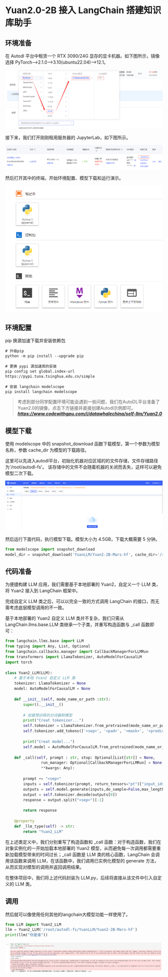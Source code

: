 # Yuan2.0-2B 接入 LangChain 搭建知识库助手  

## 环境准备

在 Autodl 平台中租赁一个 RTX 3090/24G 显存的显卡机器。如下图所示，镜像选择 PyTorch-->2.1.0-->3.10(ubuntu22.04)-->12.1。

![开启机器配置选择](images/01-1.png)

接下来，我们打开刚刚租用服务器的 JupyterLab，如下图所示。

![开启JupyterLab](images/01-2.png)

然后打开其中的终端，开始环境配置、模型下载和运行演示。  

![开启终端](images/01-3.png)

## 环境配置

pip 换源加速下载并安装依赖包

```shell
# 升级pip
python -m pip install --upgrade pip

# 更换 pypi 源加速库的安装
pip config set global.index-url https://pypi.tuna.tsinghua.edu.cn/simple

# 安装 langchain modelscope
pip install langchain modelscope
```  

> 考虑到部分同学配置环境可能会遇到一些问题，我们在AutoDL平台准备了Yuan2.0的镜像，点击下方链接并直接创建Autodl示例即可。
> ***https://www.codewithgpu.com/i/datawhalechina/self-llm/Yuan2.0***


## 模型下载  

使用 modelscope 中的 snapshot_download 函数下载模型，第一个参数为模型名称，参数 cache_dir 为模型的下载路径。

这里可以先进入autodl平台，初始化机器对应区域的的文件存储，文件存储路径为'/root/autodl-fs'。
该存储中的文件不会随着机器的关闭而丢失，这样可以避免模型二次下载。

![autodl-fs](images/autodl-fs.png)

然后运行下面代码，执行模型下载。模型大小为 4.5GB，下载大概需要 5 分钟。

```python
from modelscope import snapshot_download
model_dir = snapshot_download('YuanLLM/Yuan2-2B-Mars-hf', cache_dir='/root/autodl-fs')
```

## 代码准备

为便捷构建 LLM 应用，我们需要基于本地部署的 Yuan2，自定义一个 LLM 类，将 Yuan2 接入到 LangChain 框架中。

完成自定义 LLM 类之后，可以以完全一致的方式调用 LangChain 的接口，而无需考虑底层模型调用的不一致。

基于本地部署的 Yuan2 自定义 LLM 类并不复杂，我们只需从 LangChain.llms.base.LLM 类继承一个子类，并重写构造函数与 _call 函数即可：

```python
from langchain.llms.base import LLM
from typing import Any, List, Optional
from langchain.callbacks.manager import CallbackManagerForLLMRun
from transformers import LlamaTokenizer, AutoModelForCausalLM
import torch

class Yuan2_LLM(LLM):
    # 基于本地 Yuan2 自定义 LLM 类
    tokenizer: LlamaTokenizer = None
    model: AutoModelForCausalLM = None

    def __init__(self, mode_name_or_path :str):
        super().__init__()

        # 加载预训练的分词器和模型
        print("Creat tokenizer...")
        self.tokenizer = LlamaTokenizer.from_pretrained(mode_name_or_path, add_eos_token=False, add_bos_token=False, eos_token='<eod>')
        self.tokenizer.add_tokens(['<sep>', '<pad>', '<mask>', '<predict>', '<FIM_SUFFIX>', '<FIM_PREFIX>', '<FIM_MIDDLE>','<commit_before>','<commit_msg>','<commit_after>','<jupyter_start>','<jupyter_text>','<jupyter_code>','<jupyter_output>','<empty_output>'], special_tokens=True)

        print("Creat model...")
        self.model = AutoModelForCausalLM.from_pretrained(mode_name_or_path, torch_dtype=torch.bfloat16, trust_remote_code=True).cuda()

    def _call(self, prompt : str, stop: Optional[List[str]] = None,
                run_manager: Optional[CallbackManagerForLLMRun] = None,
                **kwargs: Any):

        prompt += "<sep>"
        inputs = self.tokenizer(prompt, return_tensors="pt")["input_ids"].cuda()
        outputs = self.model.generate(inputs,do_sample=False,max_length=4000)
        output = self.tokenizer.decode(outputs[0])
        response = output.split("<sep>")[-1]

        return response

    @property
    def _llm_type(self) -> str:
        return "Yuan2_LLM"
```

在上述类定义中，我们分别重写了构造函数和 _call 函数：对于构造函数，我们在对象实例化的一开始加载本地部署的 Yuan2 模型，从而避免每一次调用都需要重新加载模型带来的时间过长；_call 函数是 LLM 类的核心函数，LangChain 会调用该函数来调用 LLM，在该函数中，我们调用已实例化模型的 generate 方法，从而实现对模型的调用并返回调用结果。

在整体项目中，我们将上述代码封装为 LLM.py，后续将直接从该文件中引入自定义的 LLM 类。


## 调用

然后就可以像使用任何其他的langchain大模型功能一样使用了。

```python
from LLM import Yuan2_LLM
llm = Yuan2_LLM('/root/autodl-fs/YuanLLM/Yuan2-2B-Mars-hf')
print(llm("你是谁"))
```

![alt text](./images/02-0.png)
